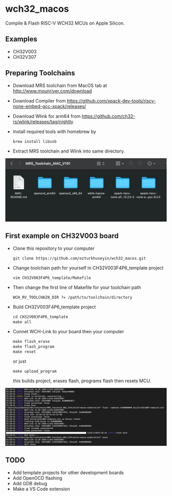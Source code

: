 # wch32_macos
Compile & Flash RISC-V WCH32 MCUs on Apple Silicon.

## Examples
-    CH32V003
-    CH32V307

## Preparing Toolchains
-   Download MRS toolchain from MacOS tab at http://www.mounriver.com/download
-   Download Compiler from https://github.com/xpack-dev-tools/riscv-none-embed-gcc-xpack/releases/
-   Download Wlink for arm64 from https://github.com/ch32-rs/wlink/releases/tag/nightly
-   Install required tools with homebrew by 
    
        brew install libusb
-   Extract MRS toolchain and Wlink into same directory.

![](https://github.com/ozturkhuseyin/wch32_macos/blob/main/etc/dr.png "Toolchain directory")

## First example on CH32V003 board
-   Clone this repository to your computer

        git clone https://github.com/ozturkhuseyin/wch32_macos.git

-   Change toolchain path for yourself in CH32V003F4P6_template project
        
        vim CH32V003F4P6_template/Makefile

-   Then change the first line of Makefile for your toolchain path

        WCH_RV_TOOLCHAIN_DIR ?= /path/to/toolchain/directory

-   Build CH32V003F4P6_template project

        cd CH32V003F4P6_template
        make all
-   Connet WCH-Link to your board then your computer

        make flash_erase
        make flash_program
        make reset

    or just

        make upload_program

    this builds project, erases flash, programs flash then resets MCU.
    
![](https://github.com/ozturkhuseyin/wch32_macos/blob/main/etc/upload.jpeg "Upload")
  

## TODO
-   Add template projects for other development boards
-   Add OpenOCD flashing
-   Add GDB debug
-   Make a VS Code extension
